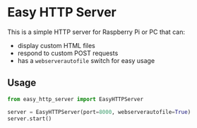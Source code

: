

# Easy HTTP Server 

This is a simple HTTP server for Raspberry Pi or PC that can:

* display custom HTML files
* respond to custom POST requests
* has a `webserverautofile` switch for easy usage

## Usage

```python
from easy_http_server import EasyHTTPServer

server = EasyHTTPServer(port=8000, webserverautofile=True)
server.start()
```
